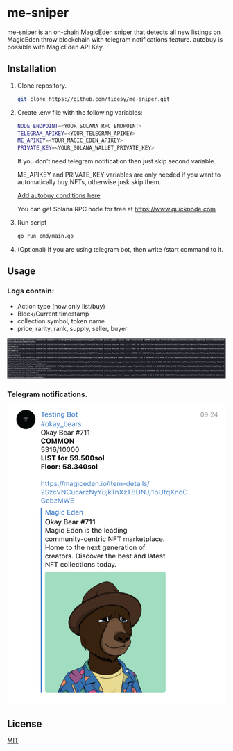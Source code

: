 # me-sniper

me-sniper is an on-chain MagicEden sniper that detects all new listings on MagicEden throw blockchain with telegram notifications feature. autobuy is possible with MagicEden API Key. 

## Installation

1. Clone repository.
    ```bash
    git clone https://github.com/fidesy/me-sniper.git
     ```
2. Create .env file with the following variables:

    ```bash
    NODE_ENDPOINT=<YOUR_SOLANA_RPC_ENDPOINT>
    TELEGRAM_APIKEY=<YOUR_TELEGRAM_APIKEY>
    ME_APIKEY=<YOUR_MAGIC_EDEN_APIKEY>
    PRIVATE_KEY=<YOUR_SOLANA_WALLET_PRIVATE_KEY>
    ```
    
    If you don't need telegram notification then just skip second variable.

    ME_APIKEY and PRIVATE_KEY variables are only needed if you want to automatically buy NFTs, otherwise jusk skip them.
    
    [Add autobuy conditions here](https://github.com/fidesy/me-sniper/blob/main/pkg/sniper/sniper.go#L99)

    You can get Solana RPC node for free at https://www.quicknode.com
3. Run script
    ```bash
    go run cmd/main.go
    ```
4. (Optional) If you are using telegram bot, then write /start command to it.
## Usage

### Logs contain:

* Action type (now only list/buy)
* Block/Current timestamp
* collection symbol, token name
* price, rarity, rank, supply, seller, buyer

![](./data/logs.png)


### Telegram notifications.

![](./data/telegram.png)

## License
[MIT](https://choosealicense.com/licenses/mit/)
